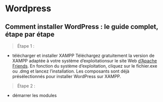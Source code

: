# Wordpress
## Comment installer WordPress : le guide complet, étape par étape
> Étape 1 : 
- télécharger et installer XAMPP Téléchargez gratuitement la version de XAMPP adaptée à votre système d’exploitationsur le site Web [d’Apache Friends](https://www.apachefriends.org/fr/download.html). En fonction du système d’exploitation, cliquez sur le fichier.exe ou .dmg et lancez l’installation. Les composants sont déjà présélectionnés pour installer WordPress sur XAMPP.
> Étape 2 :
- démarrer les modules
